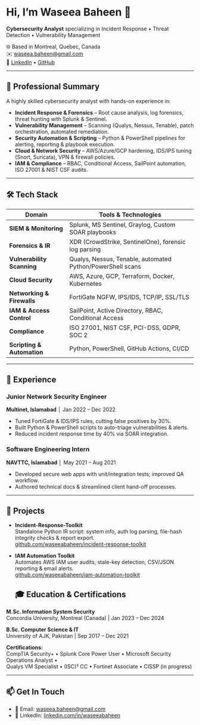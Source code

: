 
# Hi, I’m Waseea Baheen 👋

**Cybersecurity Analyst** specializing in Incident Response • Threat Detection • Vulnerability Management

🌐 Based in Montreal, Quebec, Canada  
✉️ waseea.baheen@gmail.com  
🔗 [LinkedIn](https://www.linkedin.com/in/waseeabaheen) • [GitHub](https://github.com/waseeabaheen)  

---

## 🔎 Professional Summary

A highly skilled cybersecurity analyst with hands-on experience in:

- **Incident Response & Forensics** – Root cause analysis, log forensics, threat hunting with Splunk & Sentinel.  
- **Vulnerability Management** – Scanning (Qualys, Nessus, Tenable), patch orchestration, automated remediation.  
- **Security Automation & Scripting** – Python & PowerShell pipelines for alerting, reporting & playbook execution.  
- **Cloud & Network Security** – AWS/Azure/GCP hardening, IDS/IPS tuning (Snort, Suricata), VPN & firewall policies.  
- **IAM & Compliance** – RBAC, Conditional Access, SailPoint automation, ISO 27001 & NIST CSF audits.  

---

## 🛠 Tech Stack

| Domain                     | Tools & Technologies                                       |
| -------------------------- | ---------------------------------------------------------- |
| **SIEM & Monitoring**      | Splunk, MS Sentinel, Graylog, Custom SOAR playbooks         |
| **Forensics & IR**         | XDR (CrowdStrike, SentinelOne), forensic log parsing       |
| **Vulnerability Scanning** | Qualys, Nessus, Tenable, automated Python/PowerShell scans |
| **Cloud Security**         | AWS, Azure, GCP, Terraform, Docker, Kubernetes             |
| **Networking & Firewalls** | FortiGate NGFW, IPS/IDS, TCP/IP, SSL/TLS                   |
| **IAM & Access Control**   | SailPoint, Active Directory, RBAC, Conditional Access      |
| **Compliance**             | ISO 27001, NIST CSF, PCI-DSS, GDPR, SOC 2                  |
| **Scripting & Automation** | Python, PowerShell, GitHub Actions, CI/CD                  |

---

## 💼 Experience

### **Junior Network Security Engineer**  
**Multinet, Islamabad**  │ Jan 2022 – Dec 2022  
- Tuned FortiGate & IDS/IPS rules, cutting false positives by 30%.  
- Built Python & PowerShell scripts to auto-triage vulnerabilities & alerts.  
- Reduced incident response time by 40% via SOAR integration.

### **Software Engineering Intern**  
**NAVTTC, Islamabad**  │ May 2021 – Aug 2021  
- Developed secure web apps with unit/integration tests; improved QA workflow.  
- Authored technical docs & streamlined client hand-off processes.

---

## 📂 Projects

- **Incident-Response-Toolkit**  
  Standalone Python IR script: system info, auth log parsing, file-hash integrity checks & report export.  
  [github.com/waseeabaheen/incident-response-toolkit](https://github.com/waseeabaheen/incident-response-toolkit)

- **IAM Automation Toolkit**  
  Automates AWS IAM user audits, stale-key detection, CSV/JSON reporting & email alerts.  
  [github.com/waseeabaheen/iam-automation-toolkit](https://github.com/waseeabaheen/iam-automation-toolkit)

  ## 🎓 Education & Certifications

**M.Sc. Information System Security**  
Concordia University, Montreal (Canada) | Jan 2023 – Dec 2024  

**B.Sc. Computer Science & IT**  
University of AJK, Pakistan | Sep 2017 – Dec 2021  

**Certifications:**  
CompTIA Security+ • Splunk Core Power User • Microsoft Security Operations Analyst •  
Qualys VM Specialist • (ISC)² CC • Fortinet Associate • CISSP (in progress)

---

## 📫 Get In Touch

- 📧 Email: waseea.baheen@gmail.com  
- 🔗 LinkedIn: [linkedin.com/in/waseeabaheen](https://www.linkedin.com/in/waseeabaheen)  
